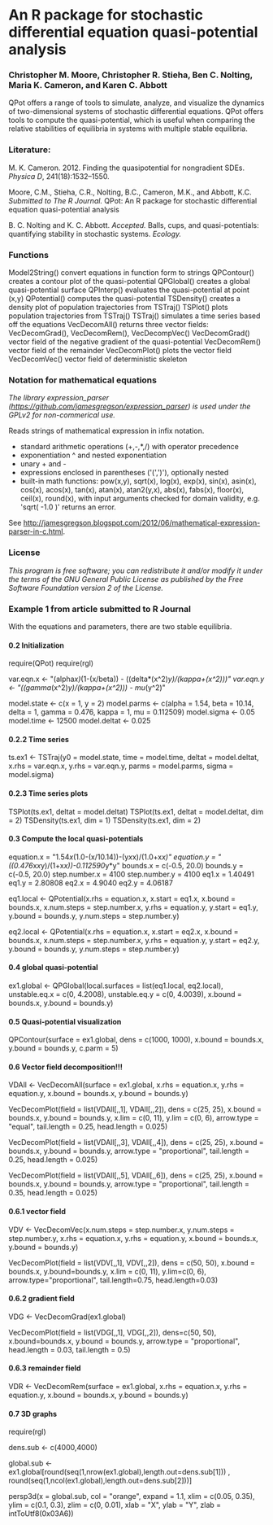 # An R package for stochastic differential equation quasi-potential analysis

### Christopher M. Moore, Christopher R. Stieha, Ben C. Nolting, Maria K. Cameron, and Karen C. Abbott

QPot offers a range of tools to simulate, analyze, and visualize the dynamics of two-dimensional systems of stochastic differential equations.  QPot offers tools to compute the quasi-potential, which is useful when comparing the relative stabilities of equilibria in systems with multiple stable equilibria. 

### Literature: ###

M. K. Cameron. 2012. Finding the quasipotential for nongradient SDEs. *Physica D*, 241(18):1532–1550.

Moore, C.M., Stieha, C.R., Nolting, B.C., Cameron, M.K., and Abbott, K.C. *Submitted to The R Journal.* QPot: An R package for stochastic differential equation quasi-potential analysis

B. C. Nolting and K. C. Abbott. *Accepted.* Balls, cups, and quasi-potentials: quantifying stability in stochastic systems. *Ecology.*

### Functions ###

Model2String()	convert equations in function form to strings
QPContour()		creates a contour plot of the quasi-potential
QPGlobal()		creates a global quasi-potential surface
QPInterp()		evaluates the quasi-potential at point (x,y)
QPotential()	computes the quasi-potential 
TSDensity()		creates a density plot of population trajectories from TSTraj()
TSPlot()		plots population trajectories from TSTraj()
TSTraj()		simulates a time series based off the equations
VecDecomAll()	returns three vector fields: VecDecomGrad(), VecDecomRem(), VecDecompVec()
VecDecomGrad()	vector field of the negative gradient of the quasi-potential
VecDecomRem()	vector field of the remainder
VecDecomPlot()	plots the vector field
VecDecomVec()	vector field of deterministic skeleton

### Notation for mathematical equations ###

*The library expression_parser (https://github.com/jamesgregson/expression_parser) is used under the GPLv2 for non-commerical use.*

Reads strings of mathematical expression in infix notation.  
* standard arithmetic operations (+,-,*,/) with operator precedence
* exponentiation ^ and nested exponentiation
* unary + and -
* expressions enclosed in parentheses ('(',')'), optionally nested
* built-in math functions: pow(x,y), sqrt(x), log(x), exp(x), sin(x), asin(x), cos(x), acos(x), tan(x), atan(x), atan2(y,x), abs(x), fabs(x), floor(x), ceil(x), round(x), with input arguments checked for domain validity, e.g. 'sqrt( -1.0 )' returns an error.

See http://jamesgregson.blogspot.com/2012/06/mathematical-expression-parser-in-c.html.

### License ###
 
*This program is free software; you can redistribute it and/or modify it under the terms of the GNU General Public License as published by the Free Software Foundation version 2 of the License.*

### Example 1 from article submitted to R Journal ###

With the equations and parameters, there are two stable equilibria.

#### 0.2 Initialization ####

require(QPot)
require(rgl)

var.eqn.x <- "(alpha*x)*(1-(x/beta)) - ((delta*(x^2)*y)/(kappa+(x^2)))"
var.eqn.y <- "((gamma*(x^2)*y)/(kappa+(x^2))) - mu*(y^2)"

model.state <- c(x = 1, y = 2)
model.parms <- c(alpha = 1.54, beta = 10.14, delta = 1, gamma = 0.476, kappa = 1, mu = 0.112509)
model.sigma <- 0.05
model.time <- 12500
model.deltat <- 0.025

#### 0.2.2 Time series ####

ts.ex1 <- TSTraj(y0 = model.state, time = model.time, deltat = model.deltat, x.rhs = var.eqn.x, y.rhs = var.eqn.y, parms = model.parms, sigma = model.sigma)

#### 0.2.3 Time series plots ####
TSPlot(ts.ex1, deltat = model.deltat)
TSPlot(ts.ex1, deltat = model.deltat, dim = 2)
TSDensity(ts.ex1, dim = 1)
TSDensity(ts.ex1, dim = 2)

#### 0.3 Compute the local quasi-potentials ####
equation.x = "1.54*x*(1.0-(x/10.14))-(y*x*x)/(1.0+x*x)"
equation.y = "((0.476*x*x*y)/(1+x*x))-0.112590*y*y"
bounds.x = c(-0.5, 20.0)
bounds.y = c(-0.5, 20.0)
step.number.x = 4100
step.number.y = 4100
eq1.x = 1.40491
eq1.y = 2.80808
eq2.x = 4.9040
eq2.y = 4.06187

eq1.local <- QPotential(x.rhs = equation.x, x.start = eq1.x, x.bound = bounds.x, x.num.steps = step.number.x, y.rhs = equation.y, y.start = eq1.y,  y.bound = bounds.y, y.num.steps = step.number.y)

eq2.local <- QPotential(x.rhs = equation.x, x.start = eq2.x, x.bound = bounds.x, x.num.steps = step.number.x, y.rhs = equation.y, y.start = eq2.y, y.bound = bounds.y, y.num.steps = step.number.y)


#### 0.4 global quasi-potential ####
ex1.global <- QPGlobal(local.surfaces = list(eq1.local, eq2.local), unstable.eq.x = c(0, 4.2008), unstable.eq.y = c(0, 4.0039), x.bound = bounds.x, y.bound = bounds.y)


#### 0.5 Quasi-potential visualization ####
QPContour(surface = ex1.global, dens = c(1000, 1000), x.bound = bounds.x, y.bound = bounds.y, c.parm = 5)

#### 0.6 Vector field decomposition!!! ####

VDAll <- VecDecomAll(surface = ex1.global, x.rhs = equation.x, y.rhs = equation.y, x.bound = bounds.x, y.bound = bounds.y)

VecDecomPlot(field = list(VDAll[,,1], VDAll[,,2]), dens = c(25, 25), x.bound = bounds.x, y.bound = bounds.y, x.lim = c(0, 11), y.lim = c(0, 6), arrow.type = "equal", tail.length = 0.25, head.length = 0.025)

VecDecomPlot(field = list(VDAll[,,3], VDAll[,,4]), dens = c(25, 25), x.bound = bounds.x, y.bound = bounds.y, arrow.type = "proportional", tail.length = 0.25, head.length = 0.025)

VecDecomPlot(field = list(VDAll[,,5], VDAll[,,6]), dens = c(25, 25), x.bound = bounds.x, y.bound = bounds.y, arrow.type = "proportional", tail.length = 0.35, head.length = 0.025)


#### 0.6.1 vector field ####
VDV <- VecDecomVec(x.num.steps = step.number.x, y.num.steps = step.number.y, x.rhs = equation.x, y.rhs = equation.y, x.bound = bounds.x, y.bound = bounds.y)

VecDecomPlot(field = list(VDV[,,1], VDV[,,2]), dens = c(50, 50), x.bound = bounds.x, y.bound=bounds.y, x.lim = c(0, 11), y.lim=c(0, 6), arrow.type="proportional", tail.length=0.75, head.length=0.03)

#### 0.6.2 gradient field ####	
VDG <- VecDecomGrad(ex1.global)

VecDecomPlot(field = list(VDG[,,1], VDG[,,2]), dens=c(50, 50), x.bound=bounds.x, y.bound = bounds.y, arrow.type = "proportional", head.length = 0.03, tail.length = 0.5)

#### 0.6.3 remainder field ####
VDR <- VecDecomRem(surface = ex1.global, x.rhs = equation.x, y.rhs = equation.y, x.bound = bounds.x, y.bound = bounds.y)

#### 0.7 3D graphs ####
require(rgl)

dens.sub <- c(4000,4000)

global.sub <- ex1.global[round(seq(1,nrow(ex1.global),length.out=dens.sub[1])) , round(seq(1,ncol(ex1.global),length.out=dens.sub[2]))]

persp3d(x = global.sub, col = "orange", expand = 1.1, xlim = c(0.05, 0.35), ylim = c(0.1, 0.3), zlim = c(0, 0.01), xlab = "X", ylab = "Y", zlab = intToUtf8(0x03A6))

 


